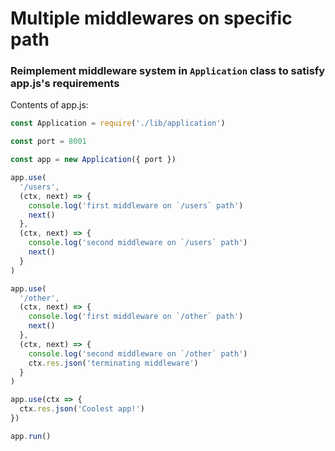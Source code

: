 # Multiple middlewares on specific path

### Reimplement middleware system in `Application` class to satisfy app.js's requirements

Contents of app.js:

```js
const Application = require('./lib/application')

const port = 8001

const app = new Application({ port })

app.use(
  '/users',
  (ctx, next) => {
    console.log('first middleware on `/users` path')
    next()
  },
  (ctx, next) => {
    console.log('second middleware on `/users` path')
    next()
  }
)

app.use(
  '/other',
  (ctx, next) => {
    console.log('first middleware on `/other` path')
    next()
  },
  (ctx, next) => {
    console.log('second middleware on `/other` path')
    ctx.res.json('terminating middleware')
  }
)

app.use(ctx => {
  ctx.res.json('Coolest app!')
})

app.run()
```
